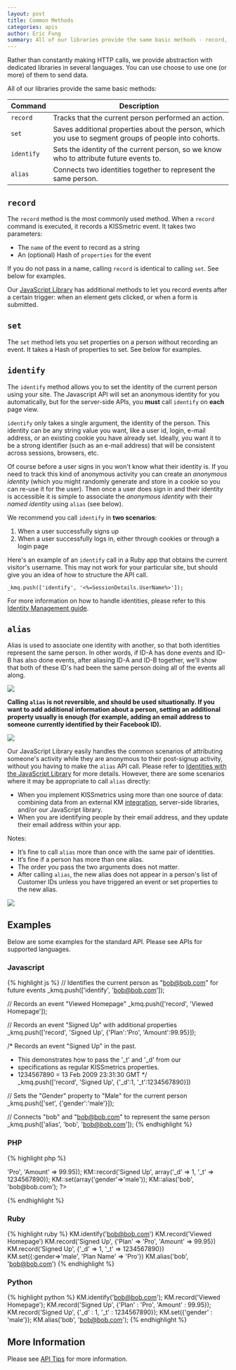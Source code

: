 ```yaml
---
layout: post
title: Common Methods
categories: apis
author: Eric Fung
summary: All of our libraries provide the same basic methods - record, set, identify and alias, which are described in more detail here.
---
```

Rather than constantly making HTTP calls, we provide abstraction with dedicated libraries in several languages. You can use choose to use one (or more) of them to send data.

All of our libraries provide the same basic methods: 

Command    | Description
---------- | ----------------------------
`record`   | Tracks that the current person performed an action.
`set`      | Saves additional properties about the person, which you use to segment groups of people into cohorts.
`identify` | Sets the identity of the current person, so we know who to attribute future events to.
`alias`    | Connects two identities together to represent the same person.

<a name="record"></a>
## `record`

The `record` method is the most commonly used method. When a `record` command is executed, it records a KISSmetric event. It takes two parameters:

* The `name` of the event to record as a string
* An (optional) Hash of `properties` for the event

If you do not pass in a name, calling `record` is identical to calling `set`. See below for examples.

Our [JavaScript Library][js] has additional methods to let you record events after a certain trigger: when an element gets clicked, or when a form is submitted. 

<a name="set"></a>
## `set`

The `set` method lets you set properties on a person without recording an event. It takes a Hash of properties to set. See below for examples.

<a name="identify"></a>
## `identify`

The `identify` method allows you to set the identity of the current person using your site. The Javascript API will set an anonymous identity for you automatically, but for the server-side APIs, you **must** call `identify` on **each** page view.

`identify` only takes a single argument, the identity of the person. This identity can be any string value you want, like a user id, login, e-mail address, or an existing cookie you have already set. Ideally, you want it to be a strong identifier (such as an e-mail address) that will be consistent across sessions, browsers, etc.

Of course before a user signs in you won't know what their identity is. If you need to track this kind of anonymous activity you can create an *anonymous identity* (which you might randomly generate and store in a cookie so you can re-use it for the user). Then once a user does sign in and their identity is accessible it is simple to associate the *anonymous identity* with their *named identity* using `alias` (see below).

We recommend you call `identify` in **two scenarios**:

1. When a user successfully signs up
2. When a user successfully logs in, either through cookies or through a login page

Here's an example of an `identify` call in a Ruby app that obtains the current visitor's username. This may not work for your particular site, but should give you an idea of how to structure the API call.

`_kmq.push(['identify', '<%=SessionDetails.UserName%>']);`

For more information on how to handle identities, please refer to this [Identity Management guide][id].

<a name="alias"></a>
## `alias`

Alias is used to associate one identity with another, so that both identities represent the same person. In other words, if ID-A has done events and ID-B has also done events, after aliasing ID-A and ID-B together, we'll show that both of these ID's had been the same person doing all of the events all along.

[![][alias-regular]][alias-regular]

**Calling `alias` is not reversible, and should be used situationally. If you want to add additional information about a person, setting an additional property usually is enough (for example, adding an email address to someone currently identified by their Facebook ID).**

[![][alias-vs-set]][alias-vs-set]

Our JavaScript Library easily handles the common scenarios of attributing someone's activity while they are anonymous to their post-signup activity, without you having to make the `alias` API call. Please refer to [Identities with the JavaScript Library][js-ids] for more details. However, there are some scenarios where it may be appropriate to call `alias` directly:

* When you implement KISSmetrics using more than one source of data: combining data from an external KM [integration][integration], server-side libraries, and/or our JavaScript library.
* When you are identifying people by their email address, and they update their email address within your app.

Notes:

* It’s fine to call `alias` more than once with the same pair of identities.
* It’s fine if a person has more than one alias.
* The order you pass the two arguments does not matter.
* After calling `alias`, the new alias does not appear in a person's list of Customer IDs unless you have triggered an event or set properties to the new alias.

[![][alias-zero]][alias-zero]

## Examples
Below are some examples for the standard API. Please see APIs for supported languages.

### Javascript
{% highlight js %}
// Identifies the current person as "bob@bob.com" for future events
_kmq.push(['identify', 'bob@bob.com']);  

// Records an event "Viewed Homepage"
_kmq.push(['record', 'Viewed Homepage']);  

// Records an event "Signed Up" with additional properties
_kmq.push(['record', 'Signed Up', {'Plan':'Pro', 'Amount':99.95}]);  

/* Records an event "Signed Up" in the past.
 * This demonstrates how to pass the '_t' and '_d' from our 
 *  specifications as regular KISSmetrics properties.
 * 1234567890 = 13 Feb 2009 23:31:30 GMT
 */  
_kmq.push(['record', 'Signed Up', {'_d':1, '_t':1234567890}])

// Sets the "Gender" property to "Male" for the current person
_kmq.push(['set', {'gender':'male'}]);  

// Connects "bob" and "bob@bob.com" to represent the same person
_kmq.push(['alias', 'bob', 'bob@bob.com']);
{% endhighlight %}

### PHP
{% highlight php %}
<?php
 KM::identify('bob@bob.com');
 KM::record('Viewed Homepage');
 KM::record('Signed Up', array('Plan' => 'Pro', 'Amount' => 99.95));
 KM::record('Signed Up', array('_d' => 1, '_t' => 1234567890));
 KM::set(array('gender'=>'male'));
 KM::alias('bob', 'bob@bob.com');
?>
{% endhighlight %}

### Ruby
{% highlight ruby %}
KM.identify('bob@bob.com')
KM.record('Viewed Homepage')
KM.record('Signed Up', {'Plan' => 'Pro', 'Amount' => 99.95})
KM.record('Signed Up', {'_d' => 1, '_t' => 1234567890})
KM.set({:gender=>'male', 'Plan Name' => 'Pro'})
KM.alias('bob', 'bob@bob.com')
{% endhighlight %}

### Python
{% highlight python %}
KM.identify('bob@bob.com');
KM.record('Viewed Homepage');
KM.record('Signed Up', {'Plan' : 'Pro', 'Amount' : 99.95});
KM.record('Signed Up', {'_d' : 1, '_t' : 1234567890});
KM.set({'gender' : 'male'});
KM.alias('bob', 'bob@bob.com');
{% endhighlight %}

## More Information

Please see [API Tips][tips] for more information.

[js]: /apis/javascript/javascript-specific
[id]: /getting-started/understanding-identities
[tips]: /apis/api-tips
[js-ids]: https://s3.amazonaws.com/kissmetrics-support-files/assets/getting-started/understanding-identities/js-ids.pdf
[integration]: /integrations
[alias-regular]: https://s3.amazonaws.com/kissmetrics-support-files/assets/troubleshooting/troubleshooting-identities/alias-regular.png
[alias-vs-set]: https://s3.amazonaws.com/kissmetrics-support-files/assets/troubleshooting/troubleshooting-identities/alias-vs-set.png
[alias-zero]: https://s3.amazonaws.com/kissmetrics-support-files/assets/troubleshooting/troubleshooting-identities/alias-zero.png